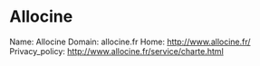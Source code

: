 
# Allocine

Name: Allocine
Domain: allocine.fr
Home: http://www.allocine.fr/
Privacy_policy: http://www.allocine.fr/service/charte.html
